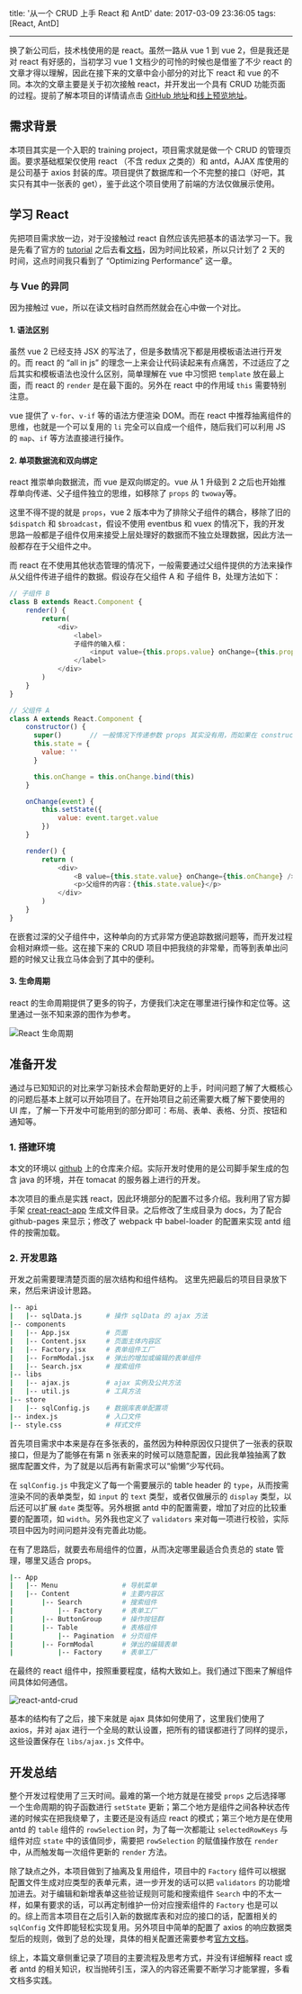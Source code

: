 title: '从一个 CRUD 上手 React 和 AntD'
date: 2017-03-09 23:36:05
tags: [React, AntD]

---

换了新公司后，技术栈使用的是 react。虽然一路从 vue 1 到 vue 2，但是我还是对 react 有好感的，当初学习 vue 1 文档少的可怜的时候也是借鉴了不少 react 的文章才得以理解，因此在接下来的文章中会小部分的对比下 react 和 vue 的不同。本次的文章主要是关于初次接触 react，并开发出一个具有 CRUD 功能页面的过程。提前了解本项目的详情请点击 [GitHub 地址](https://github.com/cnzsb/react-antd-crud)和[线上预览地址](//zhaoshibo.net/react-antd-crud/)。

<!-- more -->

## 需求背景

本项目其实是一个入职的 training project，项目需求就是做一个 CRUD 的管理页面。要求基础框架仅使用 react （不含 redux 之类的）和 antd，AJAX 库使用的是公司基于 axios 封装的库。项目提供了数据库和一个不完整的接口（好吧，其实只有其中一张表的 get），鉴于此这个项目使用了前端的方法仅做展示使用。

## 学习 React

先把项目需求放一边，对于没接触过 react 自然应该先把基本的语法学习一下。我是先看了官方的 [tutorial](https://facebook.github.io/react/tutorial/tutorial.html) 之后去看[文档](https://facebook.github.io/react/docs/installation.html)，因为时间比较紧，所以只计划了 2 天的时间，这点时间我只看到了 “Optimizing Performance” 这一章。

### 与 Vue 的异同

因为接触过 vue，所以在读文档时自然而然就会在心中做一个对比。

#### 1. 语法区别

虽然 vue 2 已经支持 JSX 的写法了，但是多数情况下都是用模板语法进行开发的。而 react 的 “all in js” 的理念一上来会让代码读起来有点痛苦，不过适应了之后其实和模板语法也没什么区别，简单理解在 vue 中习惯把 `template` 放在最上面，而 react 的 `render` 是在最下面的。另外在 react 中的作用域 `this` 需要特别注意。

vue 提供了 `v-for`、`v-if` 等的语法方便渲染 DOM。而在 react 中推荐抽离组件的思维，也就是一个可以复用的 `li` 完全可以自成一个组件，随后我们可以利用 JS 的 `map`、`if` 等方法直接进行操作。

#### 2. 单项数据流和双向绑定

react 推崇单向数据流，而 vue 是双向绑定的。vue 从 1 升级到 2 之后也开始推荐单向传递、父子组件独立的思维，如移除了 `props` 的 `twoway`等。

这里不得不提的就是 `props`，vue 2 版本中为了排除父子组件的耦合，移除了旧的 `$dispatch` 和 `$broadcast`，假设不使用 eventbus 和 vuex 的情况下，我的开发思路一般都是子组件仅用来接受上层处理好的数据而不独立处理数据，因此方法一般都存在于父组件之中。

而 react 在不使用其他状态管理的情况下，一般需要通过父组件提供的方法来操作从父组件传进子组件的数据。假设存在父组件 A 和 子组件 B，处理方法如下：

```js
// 子组件 B
class B extends React.Component {
    render() {
        return(
            <div>
                <label>
                子组件的输入框：
                    <input value={this.props.value} onChange={this.props.onChange} />
                </label>
            </div>
        )
    }
}

// 父组件 A
class A extends React.Component {
    constructor() {
      super()       // 一般情况下传递参数 props 其实没有用，而如果在 constructor 中则使用了 this.props 则必须写入参数
      this.state = {
        value: ''
      }

      this.onChange = this.onChange.bind(this)
    }

    onChange(event) {
        this.setState({
            value: event.target.value
        })
    }

    render() {
        return (
            <div>
                <B value={this.state.value} onChange={this.onChange} />
                <p>父组件的内容：{this.state.value}</p>
            </div>
        )
    }
}
```

在嵌套过深的父子组件中，这种单向的方式非常方便追踪数据问题等，而开发过程会相对麻烦一些。这在接下来的 CRUD 项目中把我绕的非常晕，而等到表单出问题的时候又让我立马体会到了其中的便利。

#### 3. 生命周期

react 的生命周期提供了更多的钩子，方便我们决定在哪里进行操作和定位等。这里通过一张不知来源的图作为参考。

![React 生命周期](http://7xlivs.com1.z0.glb.clouddn.com/2017/03/09/%E4%BB%8E%E4%B8%80%E4%B8%AA%20CRUD%20%E4%B8%8A%E6%89%8B%20React%20%E5%92%8C%20AntD/React%20%E7%94%9F%E5%91%BD%E5%91%A8%E6%9C%9F.png)

## 准备开发

通过与已知知识的对比来学习新技术会帮助更好的上手，时间问题了解了大概核心的问题后基本上就可以开始项目了。在开始项目之前还需要大概了解下要使用的 UI 库，了解一下开发中可能用到的部分即可：布局、表单、表格、分页、按钮和通知等。

### 1. 搭建环境

本文的环境以 [github](https://github.com/cnzsb/react-antd-crud) 上的仓库来介绍。实际开发时使用的是公司脚手架生成的包含 java 的环境，并在 tomacat 的服务器上进行的开发。

本次项目的重点是实践 react，因此环境部分的配置不过多介绍。我利用了官方脚手架 [creat-react-app](https://github.com/facebookincubator/create-react-app) 生成文件目录。之后修改了生成目录为 docs，为了配合 github-pages 来显示；修改了 webpack 中 babel-loader 的配置来实现 antd 组件的按需加载。

### 2. 开发思路

开发之前需要理清楚页面的层次结构和组件结构。 这里先把最后的项目目录放下来，然后来讲设计思路。

```bash
|-- api
|   |-- sqlData.js      # 操作 sqlData 的 ajax 方法
|-- components
|   |-- App.jsx         # 页面
|   |-- Content.jsx     # 页面主体内容区
|   |-- Factory.jsx     # 表单组件工厂
|   |-- FormModal.jsx   # 弹出的增加或编辑的表单组件
|   |-- Search.jsx      # 搜索组件
|-- libs
|   |-- ajax.js         # ajax 实例及公共方法
|   |-- util.js         # 工具方法
|-- store
|   |-- sqlConfig.js    # 数据库表单配置项
|-- index.js            # 入口文件
|-- style.css           # 样式文件
```

首先项目需求中本来是存在多张表的，虽然因为种种原因仅只提供了一张表的获取接口，但是为了能够在有第 n 张表来的时候可以随意配置，因此我单独抽离了数据库配置文件，为了就是以后再有新需求可以“偷懒”少写代码。

在 `sqlConfig.js` 中我定义了每一个需要展示的 table header 的 `type`，从而按需渲染不同的表单类型，如 `input` 的 `text` 类型，或者仅做展示的 `display` 类型，以后还可以扩展 `date` 类型等。另外根据 antd 中的配置需要，增加了对应的比较重要的配置项，如 `width`。另外我也定义了 `validators` 来对每一项进行校验，实际项目中因为时间问题并没有完善此功能。

在有了思路后，就要去布局组件的位置，从而决定哪里最适合负责总的 state 管理，哪里又适合 props。

```bash
|-- App
|   |-- Menu                # 导航菜单
|   |-- Content             # 主要内容区
|       |-- Search          # 搜索组件
|           |-- Factory     # 表单工厂
|       |-- ButtonGroup     # 操作按钮群
|       |-- Table           # 表格组件
|           |-- Pagination  # 分页组件
|       |-- FormModal       # 弹出的编辑表单
|           |-- Factory     # 表单工厂
```

在最终的 react 组件中，按照重要程度，结构大致如上。我们通过下图来了解组件间具体如何通信。

![react-antd-crud](http://7xlivs.com1.z0.glb.clouddn.com/2017/03/09/%E4%BB%8E%E4%B8%80%E4%B8%AA%20CRUD%20%E4%B8%8A%E6%89%8B%20React%20%E5%92%8C%20AntD/react-antd-crud.png)

基本的结构有了之后，接下来就是 ajax 具体如何使用了，这里我们使用了 axios，并对 ajax 进行一个全局的默认设置，把所有的错误都进行了同样的提示，这些设置保存在 `libs/ajax.js` 文件中。

## 开发总结

整个开发过程使用了三天时间。最难的第一个地方就是在接受 `props` 之后选择哪一个生命周期的钩子函数进行 `setState` 更新；第二个地方是组件之间各种状态传递的时候实在把我绕晕了，主要还是没有适应 react 的模式；第三个地方是在使用 antd 的 `table` 组件的 `rowSelection` 时，为了每一次都能让 `selectedRowKeys` 与组件对应 `state` 中的该值同步，需要把 `rowSelection` 的赋值操作放在 `render` 中，从而触发每一次组件更新的 `render` 方法。

除了缺点之外，本项目做到了抽离及复用组件，项目中的 `Factory` 组件可以根据配置文件生成对应类型的表单元素，进一步开发的话可以把 `validators` 的功能增加进去。对于编辑和新增表单这些验证规则可能和搜索组件 `Search` 中的不太一样，如果有要求的话，可以再定制维护一份对应搜索组件的 `Factory` 也是可以的。综上而言本项目在之后引入新的数据库表和对应的接口的话，配置相关的 `sqlConfig` 文件即能轻松实现复用。另外项目中简单的配置了 axios 的响应数据类型后的规则，做到了总的处理，具体的相关配置还需要参考[官方文档](https://github.com/mzabriskie/axios)。

综上，本篇文章侧重记录了项目的主要流程及思考方式，并没有详细解释 react 或者 antd 的相关知识，权当抛砖引玉，深入的内容还需要不断学习才能掌握，多看文档多实践。
